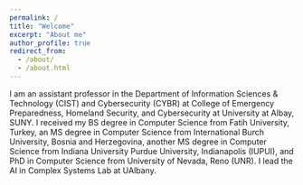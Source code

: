 ```yaml
---
permalink: /
title: "Welcome"
excerpt: "About me"
author_profile: true
redirect_from: 
  - /about/
  - /about.html
---
```

I am an assistant professor in the Department of Information Sciences & Technology (CIST) and Cybersecurity (CYBR) at College of Emergency Preparedness, Homeland Security, and Cybersecurity at University at Albay, SUNY. I received my BS degree in Computer Science from Fatih University, Turkey, an MS degree in Computer Science from International Burch University, Bosnia and Herzegovina, another MS degree in Computer Science from Indiana University Purdue University, Indianapolis (IUPUI), and PhD in Computer Science from University of Nevada, Reno (UNR). I lead the AI in Complex Systems Lab at UAlbany. 





